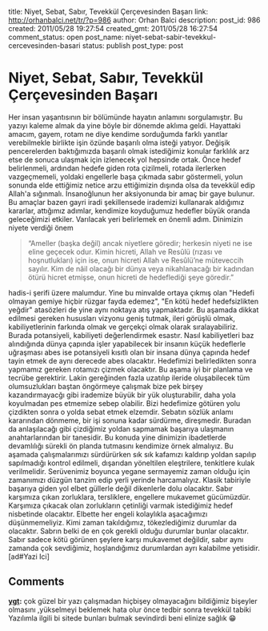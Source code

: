 title: Niyet, Sebat, Sabır, Tevekkül Çerçevesinden Başarı
link: http://orhanbalci.net/tr/?p=986
author: Orhan Balci
description: 
post_id: 986
created: 2011/05/28 19:27:54
created_gmt: 2011/05/28 16:27:54
comment_status: open
post_name: niyet-sebat-sabir-tevekkul-cercevesinden-basari
status: publish
post_type: post

# Niyet, Sebat, Sabır, Tevekkül Çerçevesinden Başarı

Her insan yaşantısının bir bölümünde hayatın anlamını sorgulamıştır. Bu yazıyı kaleme almak da yine böyle bir dönemde aklıma geldi. Hayattaki amacım, gayem, rotam ne diye kendime sorduğumda farklı yanıtlar verebilmekle birlikte işin özünde başarılı olma isteği yatıyor. Değişik pencerelerden baktığımızda başarılı olmak istediğimiz konular farklılık arz etse de sonuca ulaşmak için izlenecek yol hepsinde ortak. Önce hedef belirlenmeli, ardından hedefe giden rota çizilmeli, rotada ilerlerken vazgeçmemeli, yoldaki engellerle başa çıkmada sabır göstermeli, yolun sonunda elde ettiğimiz netice arzu ettiğimizin dışında olsa da tevekkül edip Allah'a sığınmalı. İnsanoğlunun her aksiyonunda bir amaç bir gaye bulunur. Bu amaçlar bazen gayri iradi şekillensede irademizi kullanarak aldığımız kararlar, attığımız adımlar, kendimize koyduğumuz hedefler büyük oranda geleceğimizi etkiler. Varılacak yeri belirlemek en önemli adım. Dinimizin niyete verdiği önem 

> “Ameller (başka değil) ancak niyetlere göredir; herkesin niyeti ne ise eline geçecek odur. Kimin hicreti, Allah ve Resûlü (rızası ve hoşnutlukları) için ise, onun hicreti Allah ve Resûlü’ne müteveccih sayılır. Kim de nâil olacağı bir dünya veya nikahlanacağı bir kadından ötürü hicret etmişse, onun hicreti de hedeflediği şeye göredir.”

hadis-i şerifi üzere malumdur. Yine bu minvalde ortaya çıkmış olan "Hedefi olmayan gemiye hiçbir rüzgar fayda edemez", "En kötü hedef hedefsizlikten yeğdir" atasözleri de yine aynı noktaya atış yapmaktadır. Bu aşamada dikkat edilmesi gereken hususları vizyonu geniş tutmak, ileri görüşlü olmak, kabiliyetlerinin farkında olmak ve gerçekçi olmak olarak sıralayabiliriz. Burada potansiyeli, kabiliyeti değerlendirmek esastır. Nasıl kabiliyetleri baz alındığında dünya çapında işler yapabilecek bir insanın küçük hedeflerle uğraşması abes ise potansiyeli kısıtlı olan bir insana dünya çapında hedef tayin etmek de aynı derecede abes olacaktır.  Hedefimizi belirledikten sonra yapmamız gereken rotamızı çizmek olacaktır. Bu aşama iyi bir planlama ve tecrübe gerektirir. Lakin gereğinden fazla uzatılıp ileride oluşabilecek tüm olumsuzlukları baştan öngörmeye çalışmak bize pek birşey kazandırmayacğı gibi irademize büyük bir yük oluşturabilir, daha yola koyulmadan pes etmemize sebep olabilir. Bizi hedefimize götüren yolu çizdikten sonra o yolda sebat etmek elzemdir. Sebatın sözlük anlamı kararından dönmeme, bir işi sonuna kadar sürdürme, direşmedir. Buradan da anlaşılacağı gibi çizdiğimiz yoldan sapmamak başarıya ulaşmanın anahtarlarından bir tanesidir. Bu konuda yine dinimizin ibadetlerde devamlılığı sürekli ön planda tutmasını kendimize örnek almalıyız. Bu aşamada çalışmalarımızı sürdürürken sık sık kafamızı kaldırıp yoldan sapılıp sapılmadığı kontrol edilmeli, dışarıdan yöneltilen eleştrilere, tenkitlere kulak verilmelidir. Serüvenimiz boyunca yegane sermayemiz zaman olduğu için zamanımızı düzgün tanzim edip yerli yerinde harcamalıyız. Klasik tabiriyle başarıya giden yol elbet güllerle değil dikenlerle dolu olacaktır. Sabır karşımıza çıkan zorluklara, tersliklere, engellere mukavemet gücümüzdür. Karşımıza çıkacak olan zorlukların çetinliği varmak istediğimiz hedef nisbetinde olacaktır. Elbette her engeli kolaylıkla aşacağımızı düşünmemeliyiz. Kimi zaman takıldığımız, tökezlediğimiz durumlar da olacaktır. Sabrın belki de en çok gerekli olduğu durumlar bunlar olacaktır. Sabır sadece kötü görünen şeylere karşı mukavemet değildir, sabır aynı zamanda çok sevdiğimiz, hoşlandığımız durumlardan ayrı kalabilme yetisidir. [ad#Yazi Ici]

## Comments

**[ygt](#7127 "2012-11-20 07:02:46"):** çok güzel bir yazı çalışmadan hiçbişey olmayacağını bildiğimiz bişeyler olmasını ,yükselmeyi beklemek hata olur önce tedbir sonra tevekkül tabiki Yazılımla ilgili bi sitede bunları bulmak sevindirdi beni elinize sağlık :grin:


